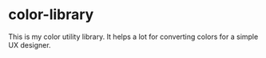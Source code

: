 # color-library
This is my color utility library. It helps a lot for converting colors for a simple UX designer.
